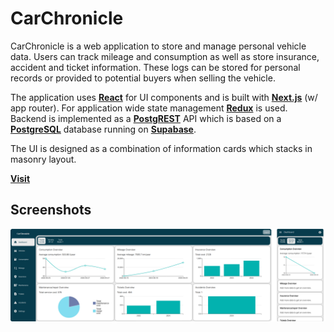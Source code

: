 
# CarChronicle

CarChronicle is a web application to store and manage personal vehicle data. Users can track mileage and consumption as well as store insurance, accident and ticket information. These logs can be stored for personal records or provided to potential buyers when selling the vehicle.

The application uses [**React**](https://react.dev/) for UI components and is built with [**Next.js**](https://nextjs.org/) (w/ app router). For application wide state management [**Redux**](https://redux.js.org/) is used. Backend is implemented as a [**PostgREST**](https://docs.postgrest.org/en/v12/) API which is based on a [**PostgreSQL**](https://www.postgresql.org/) database running on [**Supabase**](https://supabase.com/).

The UI is designed as a combination of information cards which stacks in masonry layout.

[**Visit**](https://carchronicleapp.vercel.app)

## Screenshots

![App Screenshot](public/ss.png)
